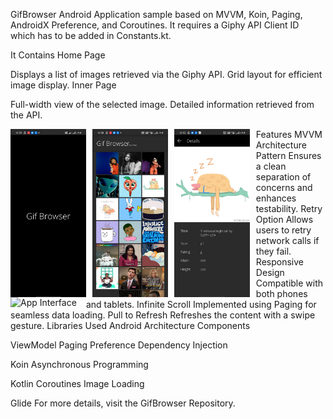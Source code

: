 GifBrowser
Android Application sample based on MVVM, Koin, Paging, AndroidX Preference, and Coroutines. It requires a Giphy API Client ID which has to be added in Constants.kt.

It Contains
Home Page

Displays a list of images retrieved via the Giphy API.
Grid layout for efficient image display.
Inner Page

Full-width view of the selected image.
Detailed information retrieved from the API.
<div>
  <img src="splash screen.png" alt="Splash Screen" width="24%" style="float:left; margin-right:10px;">
  <img src="home page.png" alt="Home Page" width="24%" style="float:left; margin-right:10px;">
  <img src="single inner image.png" alt="Inner Page" width="24%" style="float:left; margin-right:10px;">
  <img src="app interface (2).gif" alt="App Interface" width="24%" style="float:left;">
</div>
Features
MVVM Architecture Pattern
Ensures a clean separation of concerns and enhances testability.
Retry Option
Allows users to retry network calls if they fail.
Responsive Design
Compatible with both phones and tablets.
Infinite Scroll
Implemented using Paging for seamless data loading.
Pull to Refresh
Refreshes the content with a swipe gesture.
Libraries Used
Android Architecture Components

ViewModel
Paging
Preference
Dependency Injection

Koin
Asynchronous Programming

Kotlin Coroutines
Image Loading

Glide
For more details, visit the GifBrowser Repository.
